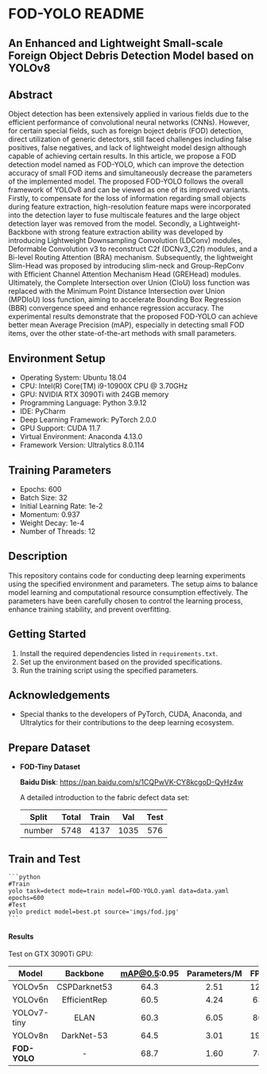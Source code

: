 # FOD-YOLO README
## An Enhanced and Lightweight Small-scale Foreign Object Debris Detection Model based on YOLOv8


## Abstract
Object detection has been extensively applied in various fields due to the efficient performance of convolutional neural networks (CNNs). 
However, for certain special fields, such as foreign boject debris (FOD) detection, direct utilization of generic detectors, still faced challenges 
including false positives, false negatives, and lack of lightweight model design although capable of achieving certain results. In this article, 
we propose a FOD detection model named as FOD-YOLO, which can improve the detection accuracy of small FOD items and simultaneously 
decrease the parameters of the implemented model. The proposed FOD-YOLO follows the overall framework of YOLOv8 and can be viewed as 
one of its improved variants. Firstly, to compensate for the loss of information regarding small objects during feature extraction, high-resolution 
feature maps were incorporated into the detection layer to fuse multiscale features and the large object detection layer was removed from the model. 
Secondly, a Lightweight-Backbone with strong feature extraction ability was developed by introducing Lightweight Downsampling Convolution (LDConv) 
modules, Deformable Convolution v3 to reconstruct C2f (DCNv3_C2f) modules, and a Bi-level Routing Attention (BRA) mechanism. Subsequently, 
the lightweight Slim-Head was proposed by introducing slim-neck and Group-RepConv with Efficient Channel Attention Mechanism Head (GREHead) modules. 
Ultimately, the Complete Intersection over Union (CIoU) loss function was replaced with the Minimum Point Distance Intersection over Union (MPDIoU) loss function, 
aiming to accelerate Bounding Box Regression (BBR) convergence speed and enhance regression accuracy. The experimental results demonstrate that the proposed 
FOD-YOLO can achieve better mean Average Precision (mAP), especially in detecting small FOD items, over the other state-of-the-art methods with small parameters.


## Environment Setup
- Operating System: Ubuntu 18.04
- CPU: Intel(R) Core(TM) i9-10900X CPU @ 3.70GHz
- GPU: NVIDIA RTX 3090Ti with 24GB memory
- Programming Language: Python 3.9.12
- IDE: PyCharm
- Deep Learning Framework: PyTorch 2.0.0
- GPU Support: CUDA 11.7
- Virtual Environment: Anaconda 4.13.0
- Framework Version: Ultralytics 8.0.114

## Training Parameters
- Epochs: 600
- Batch Size: 32
- Initial Learning Rate: 1e-2
- Momentum: 0.937
- Weight Decay: 1e-4
- Number of Threads: 12

## Description
This repository contains code for conducting deep learning experiments using the specified environment and parameters. The setup aims to balance model learning and computational resource consumption effectively. The parameters have been carefully chosen to control the learning process, enhance training stability, and prevent overfitting.

## Getting Started
1. Install the required dependencies listed in `requirements.txt`.
2. Set up the environment based on the provided specifications.
3. Run the training script using the specified parameters.

## Acknowledgements
- Special thanks to the developers of PyTorch, CUDA, Anaconda, and Ultralytics for their contributions to the deep learning ecosystem.

## Prepare Dataset
- **FOD-Tiny Dataset**

    **Baidu Disk**: https://pan.baidu.com/s/1CQPwVK-CY8kcgoD-QyHz4w

    A detailed introduction to the fabric defect data set:
    
    |   Split    | Total    | Train   | Val    | Test |
    |------------|:--------:|:--------:|:------------:|:-----------------:|
    | number    | 5748    |  4137   | 1035           | 576             |

## Train and Test


    ```python
    #Train
    yolo task=detect mode=train model=FOD-YOLO.yaml data=data.yaml epochs=600
    #Test
    yolo predict model=best.pt source='imgs/fod.jpg'
    ```



#### Results

Test on GTX 3090Ti GPU: 

| Model      | Backbone     | mAP@0.5:0.95 | Parameters/M | FPS          |
|------------|:------------:|:------------:|:------------:|:------------:|
| YOLOv5n    | CSPDarknet53 | 64.3         | 2.51          | 128          |
| YOLOv6n    | EfficientRep | 60.5         | 4.24          | 63           |
| YOLOv7-tiny| ELAN         | 60.3         | 6.05          | 86           |
| YOLOv8n    | DarkNet-53   | 64.5         | 3.01          | 196          |
| **FOD-YOLO**| -           | 68.7         | 1.60          | 78           |





